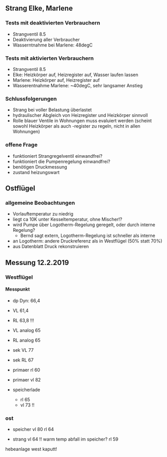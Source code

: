 ## Strang Elke, Marlene

### Tests mit deaktivierten Verbrauchern
* Strangventil 8.5
* Deaktivierung aller Verbraucher
* Wasserntnahme bei Marlene: 48degC

### Tests mit aktivierten Verbrauchern
* Strangventil 8.5
* Elke: Heizkörper auf, Heizregister auf, Wasser laufen lassen
* Marlene: Heizkörper auf, Heizregister auf
* Wasserentnahme Marlene: ~40degC, sehr langsamer Anstieg

### Schlussfolgerungen
* Strang bei voller Belastung überlastet
* hydraulischer Abgleich von Heizregister und Heizkörper sinnvoll
* Rolle blauer Ventile in Wohnungen muss evaluiert werden (scheint sowohl Heizkörper als auch -register zu regeln, nicht in allen Wohnungen)

### offene Frage
* funktioniert Strangregelventil einwandfrei?
* funktioniert die Pumpenregelung einwandfrei?
* benötigen Druckmessung
* zustand heizungswart


## Ostflügel

### allgemeine Beobachtungen
* Vorlauftemperatur zu niedrig
* liegt ca 10K unter Kesseltemperatur, ohne Mischer!?
* wird Pumpe über Logotherm-Regelung geregelt, oder durch interne Regelung?
  * Bernd sagt extern, Logotherm-Regelung ist schneller als interne
* an Logotherm: andere Druckreferenz als in Westflügel (50% statt 70%)
* aus Datenblatt Druck rekonstruieren


## Messung 12.2.2019
### Westflügel
#### Messpunkt 
* dp Dyn: 66,4
* VL 61,4
* RL 63,8 !!!
* VL analog 65
* RL analog 65

* sek VL 77
* sek RL 67

* primaer rl 60
* primaer vl 82

* speicherlade
  * rl 65
  * vl 73 !!

### ost
* speicher
vl 80
rl 64

* strang
vl 64 !! warm temp abfall im speicher?
rl 59

hebeanlage west kaputt!
